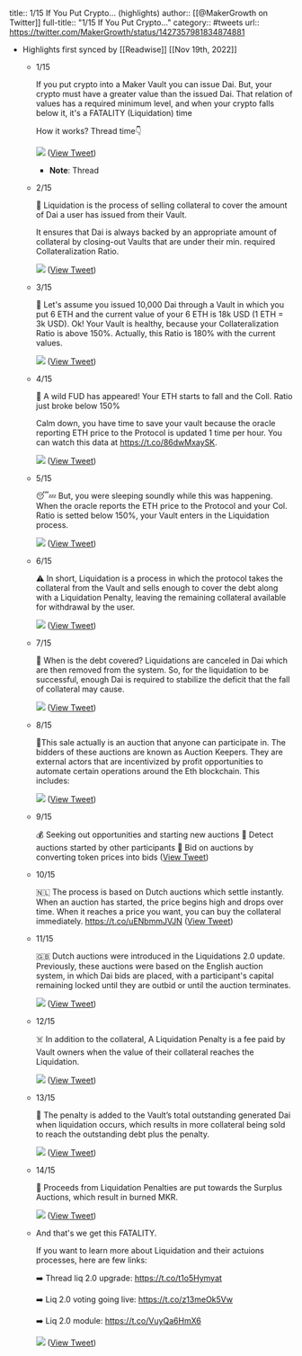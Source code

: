 title:: 1/15 If You Put Crypto... (highlights)
author:: [[@MakerGrowth on Twitter]]
full-title:: "1/15 If You Put Crypto..."
category:: #tweets
url:: https://twitter.com/MakerGrowth/status/1427357981834874881

- Highlights first synced by [[Readwise]] [[Nov 19th, 2022]]
	- 1/15
	  
	  If you put crypto into a Maker Vault you can issue Dai. But, your crypto must have a greater value than the issued Dai. That relation of values has a required minimum level, and when your crypto falls below it, it's a FATALITY (Liquidation) time
	  
	  How it works? Thread time👇 
	  
	  ![](https://pbs.twimg.com/media/E87r4bzXEAAVnJx.jpg) ([View Tweet](https://twitter.com/MakerGrowth/status/1427357981834874881))
		- **Note**: Thread
	- 2/15
	  
	  💱 Liquidation is the process of selling collateral to cover the amount of Dai a user has issued from their Vault.
	  
	  It ensures that Dai is always backed by an appropriate amount of collateral by closing-out Vaults that are under their min. required Collateralization Ratio. 
	  
	  ![](https://pbs.twimg.com/media/E87tp3jXoAMWsg1.jpg) ([View Tweet](https://twitter.com/MakerGrowth/status/1427357985999925251))
	- 3/15
	  
	  👼 Let's assume you issued 10,000 Dai through a Vault in which you put 6 ETH and the current value of your 6 ETH is 18k USD (1 ETH = 3k USD). Ok! Your Vault is healthy, because your Collateralization Ratio is above 150%. Actually, this Ratio is 180% with the current values. 
	  
	  ![](https://pbs.twimg.com/media/E87vUhAWEAAi0Dn.jpg) ([View Tweet](https://twitter.com/MakerGrowth/status/1427357990382968837))
	- 4/15
	  
	  🐉 A wild FUD has appeared! Your ETH starts to fall and the Coll. Ratio just broke below 150% 
	  
	  Calm down, you have time to save your vault because the oracle reporting ETH price to the Protocol is updated 1 time per hour. You can watch this data at https://t.co/86dwMxaySK. 
	  
	  ![](https://pbs.twimg.com/media/E873m9nWQAYcRXI.jpg) ([View Tweet](https://twitter.com/MakerGrowth/status/1427357994644344832))
	- 5/15
	  
	  😴💤 But, you were sleeping soundly while this was happening. When the oracle reports the ETH price to the Protocol and your Col. Ratio is setted below 150%, your Vault enters in the Liquidation process. 
	  
	  ![](https://pbs.twimg.com/media/E874DidWYAIbu3D.jpg) ([View Tweet](https://twitter.com/MakerGrowth/status/1427357998817718272))
	- 6/15
	  
	  ⚠️ In short, Liquidation is a process in which the protocol takes the collateral from the Vault and sells enough to cover the debt along with a Liquidation Penalty, leaving the remaining collateral available for withdrawal by the user. 
	  
	  ![](https://pbs.twimg.com/media/E874vF3X0AUP3vV.jpg) ([View Tweet](https://twitter.com/MakerGrowth/status/1427358003150430219))
	- 7/15
	  
	  🤝 When is the debt covered? Liquidations are canceled in Dai which are then removed from the system. So, for the liquidation to be successful, enough Dai is required to stabilize the deficit that the fall of collateral may cause. 
	  
	  ![](https://pbs.twimg.com/media/E875ukYWQAASzE3.jpg) ([View Tweet](https://twitter.com/MakerGrowth/status/1427358007264960513))
	- 8/15
	  
	  🔨This sale actually is an auction that anyone can participate in. The bidders of these auctions are known as Auction Keepers. They are external actors that are incentivized by profit opportunities to automate certain operations around the Eth blockchain. This includes: 
	  
	  ![](https://pbs.twimg.com/media/E876Z3ZXEAA-2Kx.jpg) ([View Tweet](https://twitter.com/MakerGrowth/status/1427358012251967491))
	- 9/15
	  
	  💰 Seeking out opportunities and starting new auctions
	  🤑 Detect auctions started by other participants
	  💸 Bid on auctions by converting token prices into bids ([View Tweet](https://twitter.com/MakerGrowth/status/1427358014181347339))
	- 10/15
	  
	  🇳🇱 The process is based on Dutch auctions which settle instantly. When an auction has started, the price begins high and drops over time. When it reaches a price you want, you can buy the collateral immediately. https://t.co/uENbmmJVJN ([View Tweet](https://twitter.com/MakerGrowth/status/1427358026923712513))
	- 11/15
	  
	  🇬🇧 Dutch auctions were introduced in the Liquidations 2.0 update. Previously, these auctions were based on the English auction system, in which Dai bids are placed, with a participant's capital remaining locked until they are outbid or until the auction terminates. 
	  
	  ![](https://pbs.twimg.com/media/E877BHQWUAAaz8U.png) ([View Tweet](https://twitter.com/MakerGrowth/status/1427358032208486401))
	- 12/15
	  
	  ☠️ In addition to the collateral, A Liquidation Penalty is a fee paid by Vault owners when the value of their collateral reaches the Liquidation. 
	  
	  ![](https://pbs.twimg.com/media/E878Q-tWEAsaHhg.jpg) ([View Tweet](https://twitter.com/MakerGrowth/status/1427358041066938371))
	- 13/15
	  
	  👹 The penalty is added to the Vault’s total outstanding generated Dai when liquidation occurs, which results in more collateral being sold to reach the outstanding debt plus the penalty. 
	  
	  ![](https://pbs.twimg.com/media/E877Xh4WQAAWsY0.jpg) ([View Tweet](https://twitter.com/MakerGrowth/status/1427358046179713027))
	- 14/15
	  
	  🌌 Proceeds from Liquidation Penalties are put towards the Surplus Auctions, which result in burned MKR. 
	  
	  ![](https://pbs.twimg.com/media/E878LfXWQBIpzfS.jpg) ([View Tweet](https://twitter.com/MakerGrowth/status/1427358050273447941))
	- And that's we get this FATALITY.
	  
	  If you want to learn more about Liquidation and their actuions processes, here are few links:
	  
	  ➡️ Thread liq 2.0 upgrade: https://t.co/t1o5Hymyat
	  
	  ➡️ Liq 2.0 voting going live: https://t.co/z13meOk5Vw
	  
	  ➡️ Liq 2.0 module: https://t.co/VuyQa6HmX6 
	  
	  ![](https://pbs.twimg.com/media/E87-c0HWYAcbzjC.jpg) ([View Tweet](https://twitter.com/MakerGrowth/status/1427358054987796480))